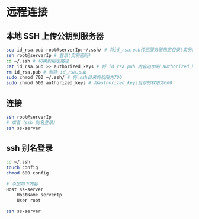 # 远程连接

## 本地 SSH 上传公钥到服务器

```bash
scp id_rsa.pub root@serverIp:~/.ssh/ # 将id_rsa.pub传至服务器指定目录(实例密码)
ssh root@serverIp # 登录(实例密码)
cd ~/.ssh # 切换到指定路径
cat id_rsa.pub >> authorized_keys # 将 id_rsa.pub 内容追加到 authorized_keys 文件中
rm id_rsa.pub # 删除 id_rsa.pub 
sudo chmod 700 ~/.ssh/ # 将.ssh目录的权限为700
sudo chmod 600 authorized_keys # 将authorized_keys目录的权限为600
```

## 连接

```bash
ssh root@serverIp
# 或者（ssh 别名登录）
ssh ss-server
```

## ssh 别名登录

```bash
cd ~/.ssh
touch config
chmod 600 config

# 添加如下内容
Host ss-server 
    HostName serverIp
    User root

ssh ss-server
```
